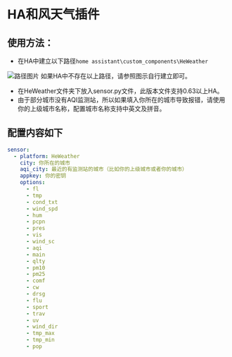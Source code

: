 # HA和风天气插件

## 使用方法：

- 在HA中建立以下路径`home assistant\custom_components\HeWeather`

![路径图片](https://cdn2.hachina.io/wp-content/uploads/2018/01/BAD9E1C8521A9967023402224ADAB112.jpg)
如果HA中不存在以上路径，请参照图示自行建立即可。

- 在HeWeather文件夹下放入sensor.py文件，此版本文件支持0.63以上HA。
- 由于部分城市没有AQI监测站，所以如果填入你所在的城市导致报错，请使用你的上级城市名称，配置城市名称支持中英文及拼音。

## 配置内容如下

``` yaml
sensor:
  - platform: HeWeather
    city: 你所在的城市
    aqi_city: 最近的有监测站的城市（比如你的上级城市或者你的城市）
    appkey: 你的密钥
    options:
      - fl
      - tmp
      - cond_txt
      - wind_spd
      - hum
      - pcpn
      - pres
      - vis
      - wind_sc
      - aqi
      - main
      - qlty
      - pm10
      - pm25
      - comf
      - cw
      - drsg
      - flu
      - sport
      - trav
      - uv
      - wind_dir
      - tmp_max
      - tmp_min
      - pop

```
